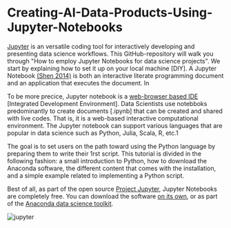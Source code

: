 # Creating-AI-Data-Products-Using-Jupyter-Notebooks

<a href="https://jupyter.org/try" style="outline: none;">Jupyter</a> is an versatile coding tool for interactively developing and presenting data science workflows. This GitHub-repository will walk you through "How to employ Jupyter Notebooks for data science projects". We start by explaining how to set it up on your local machine [DIY]. A Jupyter Notebook <a href="https://link.springer.com/article/10.1007/s10664-021-09961-9"  target="_blank" style="outline: none;" rel="noopener"> (Shen 2014)</a>  is both an interactive literate programming document
and an application that executes the document. In
 
To be more precice, Jupyter notebook is a <a href="https://en.wikipedia.org/wiki/Integrated_development_environment" target="_blank" style="outline: none;" rel="noopener"> web-browser based IDE</a> [Integrated Development Environment]. Data Scientists use notebboks predominantly to create documents [.ipynb] that can be created and shared with live codes. That is, it is a web-based interactive computational environment. The Jupyter notebook can support various languages that are popular in data science such as Python, Julia, Scala, R, etc.1

The goal is to set users on the path toward using the Python language by preparing them to write their 1rst script. This tutorial is divided in the following fashion: a small introduction to Python, how to download the Anaconda software, the different content that comes with the installation, and a simple example related to implementing a Python script.

Best of all, as part of the open source <a href="https://jupyter.org/" style="outline: none;">Project Jupyter</a>, Jupyter Notebooks are completely free. You can download the software <a href="https://jupyter.org/install" target="_blank" style="outline: none;" rel="noopener">on its own</a>, or as part of the <a href="https://www.anaconda.com/products/individual" target="_blank" rel="noopener">Anaconda data science toolkit</a>.

![jupyter](https://user-images.githubusercontent.com/684692/191042084-f82c5fb2-1b46-40fe-a631-420493397049.png)


